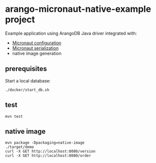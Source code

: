 # arango-micronaut-native-example project

Example application using ArangoDB Java driver integrated with: 
- [Micronaut configuration](./src/main/kotlin/com/example/ArangoConfig.kt)   
- [Micronaut serialization](./src/main/kotlin/com/example/ArangoService.kt)
- native image generation

## prerequisites

Start a local database:

```shell script
./docker/start_db.sh
``` 

## test

```shell script
mvn test
```

## native image

```shell script
mvn package -Dpackaging=native-image
./target/demo
curl -X GET http://localhost:8080/version
curl -X GET http://localhost:8080/order
```

